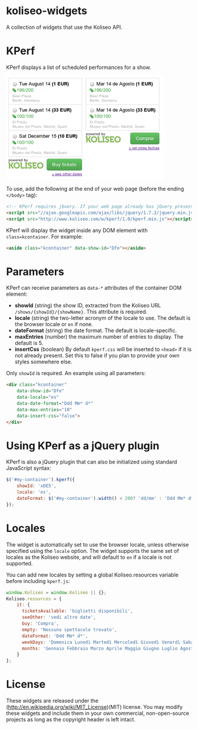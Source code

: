 koliseo-widgets
===============

A collection of widgets that use the Koliseo API.

KPerf
=====

KPerf displays a list of scheduled performances for a show. 

<img src="screenshot.png" alt="Screenshot of KPerf in action">

To use, add the following at the end of your web page (before the ending <code>&lt;/body></code> tag):

```html
<!-- KPerf requires jQuery. If your web page already has jQuery present, you may omit this first line. -->
<script src="//ajax.googleapis.com/ajax/libs/jquery/1.7.2/jquery.min.js"></script>
<script src="http://www.koliseo.com/w/kperf/1.0/kperf.min.js"></script>
```

KPerf will display the widget inside any DOM element with <code>class=kcontainer</code>. For example:

```html
<aside class="kcontainer" data-show-id="Dfe"></aside>
```

Parameters
==========

KPerf can receive parameters as <code>data-*</code> attributes of the container DOM element:

* **showId** (string) the show ID, extracted from the Koliseo URL <code>/shows/{showId}/{showName}</code>. This attribute is required.
* **locale** (string) the two-letter acronym of the locale to use. The default is the browser locale or <code>en</code> if none.
* **dateFormat** (string) the date format. The default is locale-specific.
* **maxEntries** (number) the maximum number of entries to display. The default is 5.
* **insertCss** (boolean) By default <code>kperf.css</code> will be inserted to <code>&lt;head></code> if it is not already present. Set this to false if you plan to provide your own styles somewhere else.

Only <code>showId</code> is required. An example using all parameters:

```html
<div class="kcontainer" 
	data-show-id="Dfe" 
	data-locale="es" 
	data-date-format="Ddd Mm* d*" 
	data-max-entries="10" 
	data-insert-css="false">
</div>
```

Using KPerf as a jQuery plugin
==============================

KPerf is also a jQuery plugin that can also be initialized using standard JavaScript syntax:

```javascript
$('#my-container').kperf({
	showId: 'xDE5',
	locale: 'es',
	dateFormat: $('#my-container').width() < 200? 'dd/mm' : 'Ddd Mm* d*'
});
```

Locales
=======

The widget is automatically set to use the browser locale, unless otherwise specified using the <code>locale</code> option. The widget supports the same set of locales as the Koliseo website, and will default to <code>en</code> if a locale is not supported.

You can add new locales by setting a global Koliseo.resources variable before including <code>kperf.js</code>:

```javascript
window.Koliseo = window.Koliseo || {};
Koliseo.resources = {
	it: {
	  ticketsAvailable: 'biglietti disponibili',
      seeOther: 'vedi altre date',
      buy: 'Compra',
      empty: 'Nessuno spettacolo trovato',
      dateFormat: 'Ddd Mm* d*',
      weekDays: 'Domenica Lunedì Martedì Mercoledì Giovedì Venerdì Sabato',
      months: 'Gennaio Febbraio Marzo Aprile Maggio Giugno Luglio Agosto Settembre Ottobre Novembre Dicembre'
	}
};
```

License
=======

These widgets are released under the (http://en.wikipedia.org/wiki/MIT_License)(MIT) license. You may modify these widgets and include them in your own commercial, non-open-source projects as long as the copyright header is left intact.
